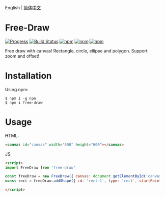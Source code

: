 English | [简体中文](README-zh_CN.md)

# Free-Draw

[![Progress](http://progressed.io/bar/60?title=Progress)](https://github.com/shibaobao/free-draw)
[![Build Status](https://travis-ci.org/shibaobao/free-draw.svg?branch=master)](https://travis-ci.org/shibaobao/free-draw)
[![npm](https://img.shields.io/npm/v/free-draw.svg)](https://www.npmjs.com/package/free-draw)
[![npm](https://img.shields.io/npm/dt/free-draw.svg)](https://www.npmjs.com/package/free-draw)
[![npm](https://img.shields.io/badge/license-MIT-green.svg)](https://github.com/shibaobao/free-draw/blob/master/LICENSE)

Free draw with canvas! Rectangle, circle, ellipse and polygon. Support zoom and offset!

# Installation

Using npm:

```shell
$ npm i -g npm
$ npm i free-draw
```

# Usage

HTML:
```html
<canvas id="canvas" width="800" height="600"></canvas>
```

JS
```html
<script>
import FreeDraw from 'free-draw'

const freeDraw = new FreeDraw({ canvas: document.getElementById('canvas') })
const rect = freeDraw.addShape({ id: 'rect-1', type: 'rect', startPoint: [50, 50], width: 100, height: 200 });

</script>
```